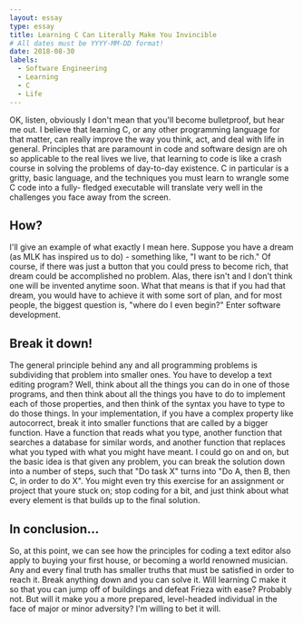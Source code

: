 ```yaml
---
layout: essay
type: essay
title: Learning C Can Literally Make You Invincible
# All dates must be YYYY-MM-DD format!
date: 2018-08-30
labels:
  - Software Engineering
  - Learning
  - C
  - Life
---
```


OK, listen, obviously I don't mean that you'll become bulletproof, but hear me out. I believe that learning C, or any other programming
language for that matter, can really improve the way you think, act, and deal with life in general. Principles that are paramount in code
and software design are oh so applicable to the real lives we live, that learning to code is like a crash course in solving the problems of day-to-day existence. C in particular is a gritty, basic language, and the techniques you must learn to wrangle some C code into a fully-
fledged executable will translate very well in the challenges you face away from the screen.

## How?

I'll give an example of what exactly I mean here. Suppose you have a dream (as MLK has inspired us to do) - something like, "I want to be
rich." Of course, if there was just a button that you could press to become rich, that dream could be accomplished no problem. Alas, there
isn't and I don't think one will be invented anytime soon. What that means is that if you had that dream, you would have to achieve it with some sort of plan, and for most people, the biggest question is, "where do I even begin?" Enter software development.

## Break it down!

The general principle behind any and all programming problems is subdividing that problem into smaller ones. You have to develop a text
editing program? Well, think about all the things you can do in one of those programs, and then think about all the things you have to do 
to implement each of those properties, and then think of the syntax you have to type to do those things. In your implementation, if you 
have a complex property like autocorrect, break it into smaller functions that are called by a bigger function. Have a function that reads
what you type, another function that searches a database for similar words, and another function that replaces what you typed with what you 
might have meant. I could go on and on, but the basic idea is that given any problem, you can break the solution down into a number of
steps, such that "Do task X" turns into "Do A, then B, then C, in order to do X". You might even try this exercise for an assignment or
project that youre stuck on; stop coding for a bit, and just think about what every element is that builds up to the final solution.

## In conclusion...

So, at this point, we can see how the principles for coding a text editor also apply to buying your first house, or becoming a world
renowned musician. Any and every final truth has smaller truths that must be satisfied in order to reach it. Break anything down and you
can solve it. Will learning C make it so that you can jump off of buildings and defeat Frieza with ease? Probably not. But will it make
you a more prepared, level-headed individual in the face of major or minor adversity? I'm willing to bet it will.
